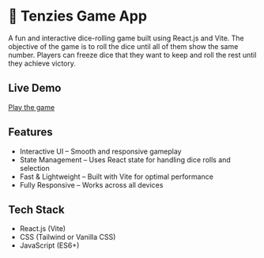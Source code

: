 <h1>🎲 Tenzies Game App</h1>
<p>
  A fun and interactive dice-rolling game built using React.js and Vite. The
  objective of the game is to roll the dice until all of them show the same
  number. Players can freeze dice that they want to keep and roll the rest until
  they achieve victory.
</p>

<h2>Live Demo</h2>
<a href="https://tenzies-game-fhewr8x7s-spnandalskars-projects.vercel.app/">Play the game</a>

<h2>Features</h2>
<ul>
  <li>Interactive UI – Smooth and responsive gameplay</li>
  <li>
    State Management – Uses React state for handling dice rolls and selection
  </li>
  <li>Fast & Lightweight – Built with Vite for optimal performance</li>
  <li>Fully Responsive – Works across all devices</li>
</ul>

<h2>Tech Stack</h2>
<ul>
  <li>React.js (Vite)</li>
  <li>CSS (Tailwind or Vanilla CSS)</li>
  <li>JavaScript (ES6+)</li>
</ul>
